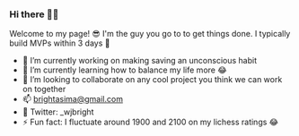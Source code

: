 ### Hi there 👋💥

Welcome to my page! 😎
I'm the guy you go to to get things done. I typically build MVPs within 3 days 😬

- 🔭 I’m currently working on making saving an unconscious habit
- 🌱 I’m currently learning how to balance my life more 😂
- 👯 I’m looking to collaborate on any cool project you think we can work on together
- 📫 brightasima@gmail.com
- 🐣 Twitter: _wjbright
- ⚡ Fun fact: I fluctuate around 1900 and 2100 on my lichess ratings 😂

